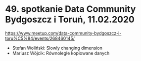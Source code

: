 ﻿# 49. spotkanie Data Community Bydgoszcz i Toruń, 11.02.2020

https://www.meetup.com/data-community-bydgoszcz-i-toru%C5%84/events/268460145/


- Stefan Woliński: Slowly changing dimension
- Mariusz Wójcik: Równoległe kopiowane danych